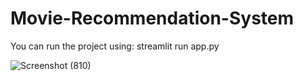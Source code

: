 # Movie-Recommendation-System

You can run the project using:
streamlit run app.py


![Screenshot (810)](https://github.com/Khushi2217/Machine-Learning-Projects/assets/89858412/1931e993-30c4-47bb-ab98-eb67c86f86bc)


